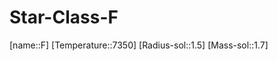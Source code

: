﻿---
type: StarClass
SpocWebEntityId: 28190
isDeleted: false
isReadOnly: false
confidential: public
tags:
- astro/StarClass

---

# Star-Class-F

[name::F]
[Temperature::7350]
[Radius-sol::1.5]
[Mass-sol::1.7]


